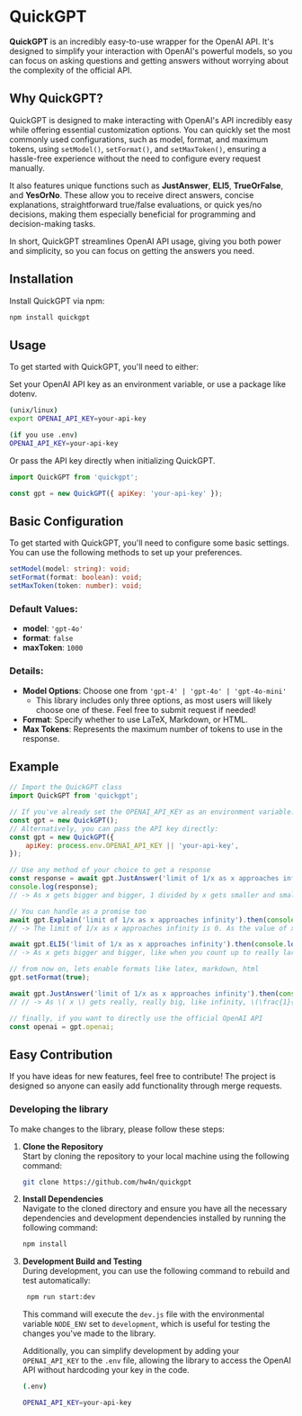 # QuickGPT

**QuickGPT** is an incredibly easy-to-use wrapper for the OpenAI API. It's designed to simplify your interaction with OpenAI's powerful models, so you can focus on asking questions and getting answers without worrying about the complexity of the official API.

## Why QuickGPT?

QuickGPT is designed to make interacting with OpenAI's API incredibly easy while offering essential customization options. You can quickly set the most commonly used configurations, such as model, format, and maximum tokens, using `setModel()`, `setFormat()`, and `setMaxToken()`, ensuring a hassle-free experience without the need to configure every request manually.

It also features unique functions such as **JustAnswer**, **ELI5**, **TrueOrFalse**, and **YesOrNo**. These allow you to receive direct answers, concise explanations, straightforward true/false evaluations, or quick yes/no decisions, making them especially beneficial for programming and decision-making tasks.

In short, QuickGPT streamlines OpenAI API usage, giving you both power and simplicity, so you can focus on getting the answers you need.

## Installation

Install QuickGPT via npm:

```bash
npm install quickgpt
```

## Usage

To get started with QuickGPT, you'll need to either:

Set your OpenAI API key as an environment variable, or use a package like dotenv.

```bash
(unix/linux)
export OPENAI_API_KEY=your-api-key

(if you use .env)
OPENAI_API_KEY=your-api-key
```

Or pass the API key directly when initializing QuickGPT.

```js
import QuickGPT from 'quickgpt';

const gpt = new QuickGPT({ apiKey: 'your-api-key' });
```

## Basic Configuration

To get started with QuickGPT, you'll need to configure some basic settings. You can use the following methods to set up your preferences.

```typescript
setModel(model: string): void;
setFormat(format: boolean): void;
setMaxToken(token: number): void;
```

### Default Values:

-   **model**: `'gpt-4o'`
-   **format**: `false`
-   **maxToken**: `1000`

### Details:

-   **Model Options**: Choose one from `'gpt-4' | 'gpt-4o' | 'gpt-4o-mini'`
    -   This library includes only three options, as most users will likely choose one of these. Feel free to submit request if needed!
-   **Format**: Specify whether to use LaTeX, Markdown, or HTML.
-   **Max Tokens**: Represents the maximum number of tokens to use in the response.

## Example

```javascript
// Import the QuickGPT class
import QuickGPT from 'quickgpt';

// If you've already set the OPENAI_API_KEY as an environment variable:
const gpt = new QuickGPT();
// Alternatively, you can pass the API key directly:
const gpt = new QuickGPT({
    apiKey: process.env.OPENAI_API_KEY || 'your-api-key',
});

// Use any method of your choice to get a response
const response = await gpt.JustAnswer('limit of 1/x as x approaches infinity');
console.log(response);
// -> As x gets bigger and bigger, 1 divided by x gets smaller and smaller. So, the limit of 1/x as x approaches infinity is 0.

// You can handle as a promise too
await gpt.Explain('limit of 1/x as x approaches infinity').then(console.log);
// -> The limit of 1/x as x approaches infinity is 0. As the value of x becomes larger and larger, the value of 1/x becomes smaller and closer to 0. This is because you are dividing 1 by an increasingly large number, which reduces the overall value towards zero.

await gpt.ELI5('limit of 1/x as x approaches infinity').then(console.log);
// -> As x gets bigger and bigger, like when you count up to really large numbers, the fraction 1/x becomes a smaller and smaller piece because you're dividing 1 by a bigger number each time. It's like if you have one cookie and you share it with more and more friends, each friend gets a tinier and tinier piece. So, as x goes to infinity, 1/x gets closer and closer to 0. That's the limit!

// from now on, lets enable formats like latex, markdown, html
gpt.setFormat(true);

await gpt.JustAnswer('limit of 1/x as x approaches infinity').then(console.log);
// // -> As \( x \) gets really, really big, like infinity, \(\frac{1}{x}\) gets really, really small, like zero. So, the limit of \(\frac{1}{x}\) as \( x \) goes to infinity is 0.

// finally, if you want to directly use the official OpenAI API
const openai = gpt.openai;
```

## Easy Contribution

If you have ideas for new features, feel free to contribute! The project is designed so anyone can easily add functionality through merge requests.

### Developing the library

To make changes to the library, please follow these steps:

1. **Clone the Repository**  
   Start by cloning the repository to your local machine using the following command:

    ```bash
    git clone https://github.com/hw4n/quickgpt
    ```

2. **Install Dependencies**  
   Navigate to the cloned directory and ensure you have all the necessary dependencies and development dependencies installed by running the following command:

    ```bash
    npm install
    ```

3. **Development Build and Testing**  
   During development, you can use the following command to rebuild and test automatically:

    ```bash
     npm run start:dev
    ```

    This command will execute the `dev.js` file with the environmental variable `NODE_ENV` set to `development`, which is useful for testing the changes you've made to the library.

    Additionally, you can simplify development by adding your `OPENAI_API_KEY` to the `.env` file, allowing the library to access the OpenAI API without hardcoding your key in the code.

    ```bash
    (.env)

    OPENAI_API_KEY=your-api-key
    ```
